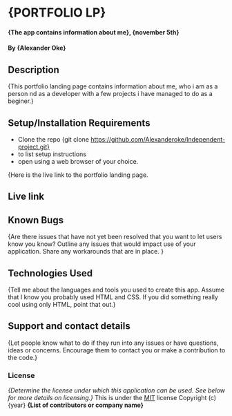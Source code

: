 # {PORTFOLIO LP}
#### {The app contains information about me}, {november 5th}
#### By **{Alexander Oke}**
## Description
{This portfolio landing page contains information about me, who i am as a person nd as a developer with a few projects i have managed to do as a beginer.}
## Setup/Installation Requirements
* Clone the repo {git clone https://github.com/Alexanderoke/Independent-project.git}
* to list setup instructions
* open using a web browser of your choice.


{Here is the live link to the portfolio landing page.
## Live link
## Known Bugs
{Are there issues that have not yet been resolved that you want to let users know you know? Outline any issues that would impact use of your application. Share any workarounds that are in place. }
## Technologies Used
{Tell me about the languages and tools you used to create this app. Assume that I know you probably used HTML and CSS. If you did something really cool using only HTML, point that out.}
## Support and contact details
{Let people know what to do if they run into any issues or have questions, ideas or concerns.  Encourage them to contact you or make a contribution to the code.}
### License
*{Determine the license under which this application can be used.  See below for more details on licensing.}*
This is under the [MIT](LICENSE) license
Copyright (c) {year} **{List of contributors or company name}**
